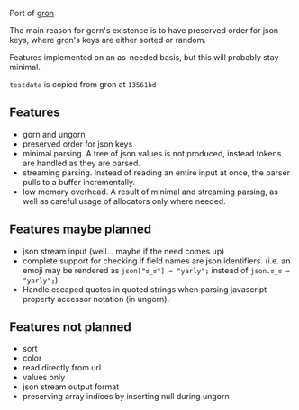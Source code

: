 Port of [gron](https://github.com/tomnomnom/gron)

The main reason for gorn's existence is to have preserved order for json keys, where gron's keys are either sorted or random.

Features implemented on an as-needed basis, but this will probably stay minimal.

`testdata` is copied from gron at `13561bd`

## Features
- gorn and ungorn
- preserved order for json keys
- minimal parsing. A tree of json values is not produced, instead tokens are handled as they are parsed.
- streaming parsing. Instead of reading an entire input at once, the parser pulls to a buffer incrementally.
- low memory overhead. A result of minimal and streaming parsing, as well as careful usage of allocators only where needed.

## Features maybe planned
- json stream input (well... maybe if the need comes up)
- complete support for checking if field names are json identifiers. (i.e. an emoji may be rendered as `json["ಠ_ಠ"] = "yarly";` instead of `json.ಠ_ಠ = "yarly";`)
- Handle escaped quotes in quoted strings when parsing javascript property accessor notation (in ungorn).

## Features not planned
- sort
- color
- read directly from url
- values only
- json stream output format
- preserving array indices by inserting null during ungorn
